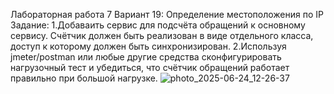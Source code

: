 Лабораторная работа 7
Вариант 19: Определение местоположения по IP
Задание:
1.Добаваить сервис для подсчёта обращений к основному сервису. Счётчик должен быть реализован в виде отдельного класса, доступ к которому должен быть синхронизирован.
2.Используя jmeter/postman или любые другие средства сконфигурировать нагрузочный тест и убедиться, что счётчик обращений работает правильно при большой нагрузке.
![photo_2025-06-24_12-26-37](https://github.com/user-attachments/assets/15979750-6a9c-4c83-a713-7a453f239ae0)
